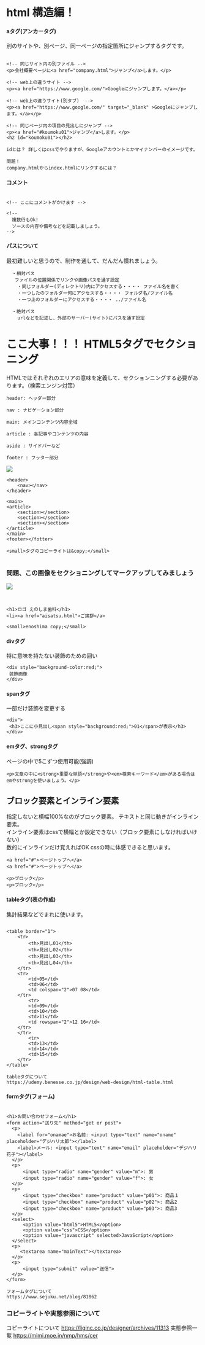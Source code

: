 # html 構造編！

#### aタグ(アンカータグ)
別のサイトや、別ページ、同一ページの指定箇所にジャンプするタグです。
```

<!-- 同じサイト内の別ファイル -->
<p>会社概要ページに<a href="company.html">ジャンプ</a>します。</p>

<!-- web上の違うサイト -->
<p><a href="https://www.google.com/">Googleにジャンプします。</a></p>

<!-- web上の違うサイト(別タブ)  -->
<p><a href="https://www.google.com/" target="_blank" >Googleにジャンプします。</a></p>

<!-- 同じページ内の項目の見出しにジャンプ -->
<p><a href="#koumoku01">ジャンプ</a>します。</p>
<h2 id="koumoku01"></h2>

idとは？ 詳しくはcssでやりますが、Googleアカウントとかマイナンバーのイメージです。

問題！
company.htmlからindex.htmlにリンクするには？
```

#### コメント
```

<!-- ここにコメントがかけます -->

<!--  
  複数行もOk!
  ソースの内容や備考などを記載しましょう。
-->

```
#### パスについて
最初難しいと思うので、制作を通して、だんだん慣れましょう。

```
  ・相対パス
   ファイルの位置関係でリンクや画像パスを通す設定
    ・同じフォルダー(ディレクトリ)内にアクセスする・・・・ ファイル名を書く
    ・一つしたのフォルダー何にアクセスする・・・・ フォルダ名/ファイル名
    ・一つ上のフォルダーにアクセスする・・・・ ../ファイル名
   
  ・絶対パス
    urlなどを記述し、外部のサーバー(サイト)にパスを通す設定
```



# ここ大事！！！ HTML5タグでセクショニング
HTMLではそれぞれのエリアの意味を定義して、セクションニングする必要があります。（検索エンジン対策）<br>

```
header: ヘッダー部分

nav : ナビゲーション部分

main: メインコンテンツ内容全域

article : 各記事やコンテンツの内容

aside : サイドバーなど

footer : フッター部分
```

<img src="layout.png">


```
<header>
    <nav></nav>
</header>

<main>
<article>
    <section></section>
    <section></section>
    <section></section>
</article>
</main>
<footer></fotter>

<small>タグのコピーライトは&copy;</small>


```

### 問題、この画像をセクショニングしてマークアップしてみましょう
<img src="mondai.png">


```


<h1>ロゴ えのしま歯科</h1>
<li><a href="aisatsu.html">ご挨拶</a>

<small>enoshima copy;</small>

```

#### divタグ
特に意味を持たない装飾のための囲い
```
<div style="background-color:red;">
 装飾画像
</div>
```

#### spanタグ
一部だけ装飾を変更する
```
<div">
 <h3>ここに小見出し<span style="background:red;">01</span>が表示</h3>
</div>

```

#### emタグ、strongタグ
ページの中で5こずつ使用可能(強調)
```
<p>文章の中に<strong>重要な単語</strong>や<em>検索キーワード</em>がある場合はemやstrongを使いましょう。</p>

```


## ブロック要素とインライン要素 
指定しないと横幅100%なのがブロック要素。 テキストと同じ動きがインライン要素。<br>
インライン要素はcssで横幅とか設定できない（ブロック要素にしなければいけない）<br>
数的にインラインだけ覚えればOK cssの時に体感できると思います。<br>

```
<a href="#">ページトップへ</a>
<a href="#">ページトップへ</a>

<p>ブロック</p>
<p>ブロック</p>
```



#### tableタグ(表の作成)
集計結果などでまれに使います。
```

<table border="1">
    <tr>
        <th>見出し01</th>
        <th>見出し02</th>
        <th>見出し03</th>
        <th>見出し04</th>
    </tr>
    <tr>
        <td>05</td>
        <td>06</td>
        <td colspan="2">07 08</td>
    </tr>
        <tr>
        <td>09</td>
        <td>10</td>
        <td>11</td>
        <td rowspan="2">12 16</td>
    </tr>
    </tr>
        <tr>
        <td>13</td>
        <td>14</td>
        <td>15</td>
    </tr>
</table>

tableタグについて
https://udemy.benesse.co.jp/design/web-design/html-table.html
```

#### formタグ(フォーム)
```

<h1>お問い合わせフォーム</h1>
<form action="送り先" method="get or post">
  <p>
    <label for="onamae">お名前: <input type="text" name="oname" placeholder="デジハリ太郎"></label>
    <label>メール: <input type="text" name="email" placeholder="デジハリ花子"></label>
  </p>
  <p>
      <input type="radio" name="gender" value="m">: 男
      <input type="radio" name="gender" value="f">: 女
  </p>
  <p>
      <input type="checkbox" name="product" value="p01">: 商品１
      <input type="checkbox" name="product" value="p02">: 商品2
      <input type="checkbox" name="product" value="p03">: 商品3
  </p>
  <select>
      <option value="html5">HTML5</option>
      <option value="css">CSS</option>
      <option value="javascript" selected>JavaScript</option>
  </select>
  <p>
     <textarea name="mainText"></textarea>
  </p>
  <p>
      <input type="submit" value="送信">
  </p>
</form>

フォームタグについて
https://www.sejuku.net/blog/81862
```

### コピーライトや実態参照について
コピーライトについて
https://liginc.co.jp/designer/archives/11313
実態参照一覧
https://mimi.moe.in/nmp/hms/cer
